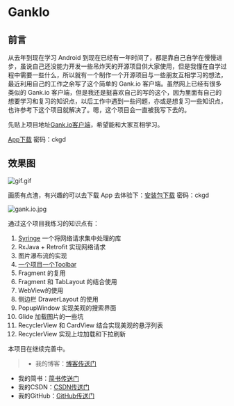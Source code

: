 # GankIo

## 前言

从去年到现在学习 Android 到现在已经有一年时间了，都是靠自己自学在慢慢进步，虽说自己还没能力开发一些吊炸天的开源项目供大家使用，但是我懂在自学过程中需要一些什么，所以就有一个制作一个开源项目与一些朋友互相学习的想法，最近利用自己的工作之余写了这个简单的 Gank.io 客户端。虽然网上已经有很多类似的 Gank.io 客户端，但是我还是挺喜欢自己的写的这个，因为里面有自己的想要学习和复习的知识点，以后工作中遇到一些问题，亦或是想复习一些知识点，也许参考下这个项目就解决了。嗯，这个项目会一直被我写下去的。

先贴上项目地址[Gank.io客户端](https://github.com/Seancss/GankIo)，希望能和大家互相学习。

[App下载](https://pan.baidu.com/s/1pLsIpnH)    密码：ckgd

## 效果图

![gif.gif](https://github.com/Seancss/GankIo/blob/master/resource/gankio.gif)

画质有点渣，有兴趣的可以去下载 App 去体验下：[安装包下载](https://pan.baidu.com/s/1pLsIpnH)    密码：ckgd


![gank.io.jpg](http://upload-images.jianshu.io/upload_images/1744889-58f639aae980d8c3.jpg?imageMogr2/auto-orient/strip%7CimageView2/2/w/1240)


通过这个项目我练习的知识点有：

1. [Syringe](https://github.com/woshihot/Syringe) 一个将网络请求集中处理的库
2. RxJava + Retrofit 实现网络请求
2. 图片瀑布流的实现
3. [一个项目一个Toolbar](http://www.jianshu.com/p/65cd2d4ad99a)
4. Fragment 的复用
5. Fragment 和 TabLayout 的结合使用
6. WebView的使用
7. 侧边栏 DrawerLayout 的使用
8. PopupWindow 实现美观的搜索界面
9. Glide 加载图片的一些坑
10. RecyclerView 和 CardView 结合实现美观的悬浮列表
11. RecyclerView 实现上垃加载和下拉刷新

本项目在继续完善中。

> - 我的博客：[博客传送门](http://www.smartsean.cn/)
- 我的简书：[简书传送门](http://www.jianshu.com/u/b58209d17f98)
- 我的CSDN：[CSDN传送门](http://blog.csdn.net/sean_css)
- 我的GitHub：[GitHub传送门](https://github.com/Seancss)

